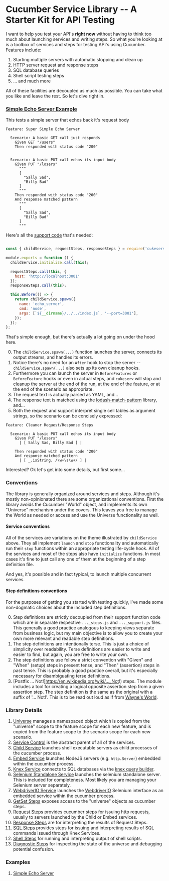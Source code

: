#  Cucumber Service Library -- A Starter Kit for API Testing

I want to help you test your API's **right now** without having to think too much about launching services and writing steps. So what you're looking at is a toolbox of services and steps for testing API's using Cucumber. Features include:

1. Starting multiple servers with automatic stopping and clean up
2. HTTP server request and response steps
3. SQL database queries
4. Shell script testing steps
6. ... and much more

All of these facilities are decoupled as much as possible. You can take what you like and leave the rest. So let's dive right in.

### [Simple Echo Server Example](examples/echo_server/features/echo.feature)

This tests a simple server that echos back it's request body

```gherkin
Feature: Super Simple Echo Server

  Scenario: A basic GET call just responds
    Given GET "/users"
    Then responded with status code "200"


  Scenario: A basic PUT call echos its input body
    Given PUT "/losers"
      """
      [
        "Sally Sad",
        "Billy Bad"
      ]
      """
    Then responded with status code "200"
    And response matched pattern
      """
      [
        "Sally Sad",
        "Billy Bad"
      ]
      """
```

Here's all the [support code](examples/echo_server/features/support/index.js) that's needed:

```JavaScript

const { childService, requestSteps, responseSteps } = require('cukeserv');

module.exports = function () {
  childService.initialize.call(this);

  requestSteps.call(this, {
    host: 'http://localhost:3001'
  });
  responseSteps.call(this);

  this.Before(() => {
    return childService.spawn({
      name: 'echo_server',
      cmd: 'node',
      args: [`${__dirname}/../../index.js`, '--port=3001'],
    });
  });
};

```

That's simple enough, but there's actually a lot going on under the hood here.

0. The `childService.spawn(...)` function launches the server, connects its output streams, and handles its errors.
0. Notice there's no need for an `After` hook to stop the server -- `childService.spawn(...)` also sets up its own cleanup hooks.
0. Furthermore you can launch the server in `BeforeFeatures` or `BeforeFeature` hooks or even in actual steps, and `cukeserv` will stop and cleanup the server at the end of the run, at the end of the feature, or at the end of the scenario as appropriate.
0. The request text is actually parsed as YAML, and...
0. The response text is matched using the [lodash-match-pattern](https://github.com/Originate/lodash-match-pattern/blob/master/README.md) library, and...
0. Both the request and support interpret single cell tables as argument strings, so the scenario can be concisely expressed:

```gherkin
Feature: Cleaner Request/Response Steps

  Scenario: A basic PUT call echos its input body
    Given PUT "/losers"
      | [ Sally Sad, Billy Bad ] |

    Then responded with status code "200"
    And response matched pattern
      | [ _.isString, /\w+\s\w+/ ] |
```

Interested?  Ok let's get into some details, but first some...

### Conventions

The library is generally organized around services and steps. Although it's mostly non-opinionated there are some organizational conventions. First the library avoids the Cucumber "World" object, and implements its own "Universe" mechanism under the covers. This leaves you free to manage the World as needed or access and use the Universe functionality as well.

#### Service conventions

All of the services are variations on the theme illustrated by `childService` above. They all implement `launch` and `stop` functionality and automatically run their `stop` functions within an appropriate testing life-cycle hook. All of the services and most of the steps also have `initialize` functions. In most cases it's fine to just call any one of them at the beginning of a step definition file.

And yes, it's possible and in fact typical, to launch multiple concurrent services.

#### Step definitions conventions

For the purposes of getting you started with testing quickly, I've made some non-dogmatic choices about the included step definitions.

0. Step definitions are strictly decoupled from their support function code which are in separate respective `..._steps.js` and `..._support.js` files. This generally a good practice analogous to keeping views separate from business logic, but my main objective is to allow you to create your own more relevant and readable step definitions.
0. The step definitions are intentionally terse. This is just a choice of simplicity over readability. Terse definitions are easier to write and easier to find, but again, you are free to write your own.
0. The step definitions use follow a strict convention with "Given" and "When" (setup) steps in present tense, and "Then" (assertion) steps in past tense. This is probably a good practice overall, but it's especially necessary for disambiguating terse definitions.
0. [Postfix ... Not!]https://en.wikipedia.org/wiki/..._Not!) steps. The module includes a tool for creating a logical opposite assertion step from a given assertion step. The step definition is the same as the original with a suffix of '... Not!'. This is to be read out loud as if from [Wayne's World](https://youtu.be/BustEdWyqzk?t=2m34s).


### Library Details

1. [Universe](src/utilities/README.md) manages a namespaced object which is copied from the "universe" scope to the feature scope for each new feature, and is copied from the feature scope to the scenario scope for each new scenario.
2. [Service Control](src/service_control) is the abstract parent of all of the services.
3. [Child Service](src/child_service) launches shell executable servers as child processes of the cucumber process.
4. [Embed Service](src/embed_service) launches NodeJS servers (e.g. `http.Server`) embedded within the cucumber process.
5. [Knex Service](src/knex_service) connects to SQL databases via the [knex query builder](http://knexjs.org/).
6. [Selenium Standalone Service](src/selenium_standalone_service) launches the selenium standalone server. This is included for completeness. Most likely you are managing your Selenium server separately.
7. [WebdriverIO Service](src/webdriverio_service) launches the [WebdriverIO](http://webdriver.io/guide.html) Selenium interface as an embedded service within the cucumber process.
8. [GetSet Steps](src/getset_steps.js) exposes access to the "universe" objects as cucumber steps.
9. [Request Steps](src/request_steps.js) provides cucumber steps for issuing http requests, usually to servers launched by the Child or Embed services.
10. [Response Steps](src/response_steps.js) are for interpreting the results of Request Steps.
11. [SQL Steps](src/sql_steps.js) provides steps for issuing and interpreting results of SQL commands issued through Knex Services.
12. [Shell Steps](src/shell_steps.js) for running and interpreting output of shell scripts.
13. [Diagnostic Steps](src/diagnostic_steps.js) for inspecting the state of the universe and debugging potential confusion.

### Examples

1. [Simple Echo Server](examples/echo_server)
